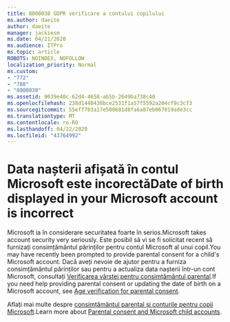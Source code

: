 ```yaml
---
title: 8000038 GDPR verificare a contului copilului
ms.author: daeite
author: daeite
manager: jackiesm
ms.date: 04/21/2020
ms.audience: ITPro
ms.topic: article
ROBOTS: NOINDEX, NOFOLLOW
localization_priority: Normal
ms.custom:
- "772"
- "788"
- "8000038"
ms.assetid: 9039e40c-62d4-4658-ab5b-2649ba738c40
ms.openlocfilehash: 238d1440438bce2531f1a57f5592a204cf9c3cf3
ms.sourcegitcommit: 55eff703a17e500681d8fa6a87eb067019ade3cc
ms.translationtype: MT
ms.contentlocale: ro-RO
ms.lasthandoff: 04/22/2020
ms.locfileid: "43764992"
---
```

# <a name="date-of-birth-displayed-in-your-microsoft-account-is-incorrect"></a><span data-ttu-id="d1a77-102">Data nașterii afișată în contul Microsoft este incorectă</span><span class="sxs-lookup"><span data-stu-id="d1a77-102">Date of birth displayed in your Microsoft account is incorrect</span></span>

<span data-ttu-id="d1a77-103">Microsoft ia în considerare securitatea foarte în serios.</span><span class="sxs-lookup"><span data-stu-id="d1a77-103">Microsoft takes account security very seriously.</span></span> <span data-ttu-id="d1a77-104">Este posibil să vi se fi solicitat recent să furnizați consimțământul părinților pentru contul Microsoft al unui copil.</span><span class="sxs-lookup"><span data-stu-id="d1a77-104">You may have recently been prompted to provide parental consent for a child's Microsoft account.</span></span> <span data-ttu-id="d1a77-105">Dacă aveți nevoie de ajutor pentru a furniza consimțământul părinților sau pentru a actualiza data nașterii într-un cont Microsoft, consultați [Verificarea vârstei pentru consimțământul parental](https://go.microsoft.com/fwlink/p/?linkid=874364).</span><span class="sxs-lookup"><span data-stu-id="d1a77-105">If you need help providing parental consent or updating the date of birth on a Microsoft account, see [Age verification for parental consent](https://go.microsoft.com/fwlink/p/?linkid=874364).</span></span>
  
<span data-ttu-id="d1a77-106">Aflați mai multe despre [consimțământul parental și conturile pentru copii Microsoft](https://go.microsoft.com/fwlink/p/?linkid=874365).</span><span class="sxs-lookup"><span data-stu-id="d1a77-106">Learn more about [Parental consent and Microsoft child accounts](https://go.microsoft.com/fwlink/p/?linkid=874365).</span></span>
  